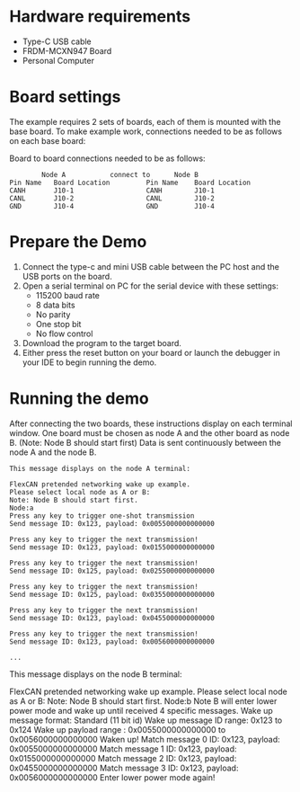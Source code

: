 Hardware requirements
=====================
- Type-C USB cable
- FRDM-MCXN947 Board
- Personal Computer

Board settings
==============
The example requires 2 sets of boards, each of them is mounted with the base board.
To make example work, connections needed to be as follows on each base board:

Board to board connections needed to be as follows:

~~~~~~~~~~~~~~~~~~~~~~~~~~~~~~~~~~~~~~~~~~~~~~~~~~~~~~~~~~~~
        Node A           connect to      Node B
Pin Name   Board Location         Pin Name    Board Location
CANH       J10-1                  CANH        J10-1
CANL       J10-2                  CANL        J10-2
GND        J10-4                  GND         J10-4
~~~~~~~~~~~~~~~~~~~~~~~~~~~~~~~~~~~~~~~~~~~~~~~~~~~~~~~~~~~~

Prepare the Demo
================
1. Connect the type-c and mini USB cable between the PC host and the USB ports on the board.
2. Open a serial terminal on PC for the serial device with these settings:
    - 115200 baud rate
    - 8 data bits
    - No parity
    - One stop bit
    - No flow control
3. Download the program to the target board.
4. Either press the reset button on your board or launch the debugger in your IDE to begin running
   the demo.

Running the demo
================
After connecting the two boards, these instructions display on each terminal window.
One board must be chosen as node A and the other board as node B. (Note: Node B should start first)
Data is sent continuously between the node A and the node B.

~~~~~~~~~~~~~~~~~~~~~
This message displays on the node A terminal:

FlexCAN pretended networking wake up example.
Please select local node as A or B:
Note: Node B should start first.
Node:a
Press any key to trigger one-shot transmission
Send message ID: 0x123, payload: 0x0055000000000000

Press any key to trigger the next transmission!
Send message ID: 0x123, payload: 0x0155000000000000

Press any key to trigger the next transmission!
Send message ID: 0x125, payload: 0x0255000000000000

Press any key to trigger the next transmission!
Send message ID: 0x125, payload: 0x0355000000000000

Press any key to trigger the next transmission!
Send message ID: 0x123, payload: 0x0455000000000000

Press any key to trigger the next transmission!
Send message ID: 0x123, payload: 0x0056000000000000

...

~~~~~~~~~~~~~~~~~~~~~

This message displays on the node B terminal:

FlexCAN pretended networking wake up example.
Please select local node as A or B:
Note: Node B should start first.
Node:b
Note B will enter lower power mode and wake up until received 4 specific messages.
Wake up message format: Standard (11 bit id)
Wake up message ID range: 0x123 to 0x124
Wake up payload range : 0x0055000000000000 to 0x0056000000000000
Waken up!
Match message 0 ID: 0x123, payload: 0x0055000000000000
Match message 1 ID: 0x123, payload: 0x0155000000000000
Match message 2 ID: 0x123, payload: 0x0455000000000000
Match message 3 ID: 0x123, payload: 0x0056000000000000
Enter lower power mode again!

~~~~~~~~~~~~~~~~~~~~~